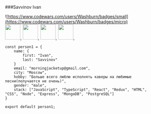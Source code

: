 ###Savvinov Ivan

![https://www.codewars.com/users/Washburn/badges/small](https://www.codewars.com/users/Washburn/badges/micro)<br/>
<img src="https://user-images.githubusercontent.com/74038190/212257454-16e3712e-945a-4ca2-b238-408ad0bf87e6.gif" width="50" height="50">,
<img src="https://user-images.githubusercontent.com/74038190/212257467-871d32b7-e401-42e8-a166-fcfd7baa4c6b.gif" width="50" height="50">,
<img src="https://user-images.githubusercontent.com/74038190/212257460-738ff738-247f-4445-a718-cdd0ca76e2db.gif" width="50" height="50">,
<img src="https://user-images.githubusercontent.com/74038190/238200441-1a797f46-efe4-41e6-9e75-5303e1bbcbfa.gif" width="50" height="50">,

```
const person1 = {
    name: {
        first: "Ivan",
        last: "Savvinov"
    }
    email: "morningjacketup@gmail.com",
    city: "Moscow",
    hobby: "Больше всего люблю исполнять каверы на любимые песни(получается не очень)",
    gender: "male",
    stack: ["JavaScript", "TypeScript", "React", "Redux", "HTML", "CSS", "Node", "Express", "MongoDB", "PostgreSQL"]
}

export default person1;
```
